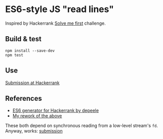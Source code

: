 # ES6-style JS "read lines"

Inspired by Hackerrank [Solve me first](https://www.hackerrank.com/challenges/solve-me-first)
challenge.

## Build & test

```
npm install --save-dev
npm test
```

## Use

[Submission at Hackerrank](https://www.hackerrank.com/challenges/solve-me-first/submissions/code/35548694)

## References

* [ES6 generator for Hackerrank by depeele](https://gist.github.com/depeele/66656a73bf53773ae852f6613ae05876)
* [My rework of the above](https://gist.github.com/alaz/501e5a9e4166c3aa9b4ae399018dcf93)

These both depend on synchronous reading from a low-level stream's `fd`. Anyway, works: [submission](https://www.hackerrank.com/challenges/solve-me-first/submissions/code/35272284)
